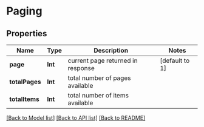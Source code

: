 # Paging

## Properties
Name | Type | Description | Notes
------------ | ------------- | ------------- | -------------
**page** | **Int** | current page returned in response | [default to 1]
**totalPages** | **Int** | total number of pages available | 
**totalItems** | **Int** | total number of items available | 

[[Back to Model list]](../README.md#documentation-for-models) [[Back to API list]](../README.md#documentation-for-api-endpoints) [[Back to README]](../README.md)


